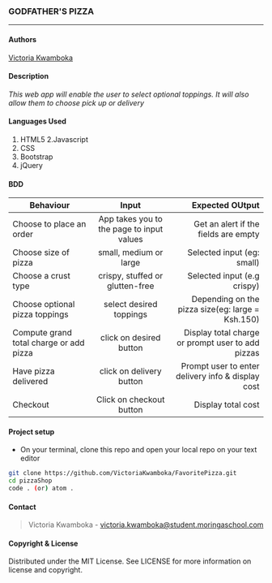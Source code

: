 ### **GODFATHER'S PIZZA**
****
#### Authors
[Victoria Kwamboka](https://github.com/VictoriaKwamboka)

#### **Description**
*This web app will enable the user to select optional toppings. It will also allow them to choose pick up or delivery*

#### **Languages Used**
1. HTML5 
2.Javascript
3. CSS
4. Bootstrap
5. jQuery

#### **BDD**
| Behaviour            | Input                | Expected OUtput  |
| ---------------------|:--------------------:| ----------------:|
| Choose to place an order | App takes you to the page to input values | Get an alert if the fields are empty| 
| Choose size of pizza | small, medium or large | Selected input (eg: small) |
| Choose a crust type  | crispy, stuffed or glutten-free | Selected input (e.g crispy) |
| Choose optional pizza toppings| select desired toppings | Depending on the pizza size(eg: large = Ksh.150) |
| Compute grand total charge or add pizza | click on desired button | Display total charge or prompt user to add pizzas |
| Have pizza delivered | click on delivery button | Prompt user to enter delivery info & display cost |
| Checkout | Click on checkout button | Display total cost |


#### **Project setup**
* On your terminal, clone this repo and open your local repo on your text editor
```sh
git clone https://github.com/VictoriaKwamboka/FavoritePizza.git
cd pizzaShop
code . (or) atom .
```

#### **Contact**
>Victoria Kwamboka - victoria.kwamboka@student.moringaschool.com <br>


#### **Copyright & License**
Distributed under the MIT License. See LICENSE for more information on license and copyright. 